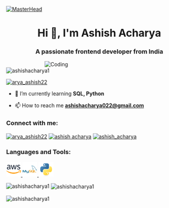[![MasterHead](https://miro.medium.com/v2/resize:fit:828/1*U3WRRwLx3zeDkHmIVGLJdw.gif)](https://github.com/AshishAcharya1)
<h1 align="center">Hi 👋, I'm Ashish Acharya</h1>
<h3 align="center">A passionate frontend developer from India</h3>
<img align="right" alt="Coding" width="400" src="https://i.pinimg.com/originals/81/17/8b/81178b47a8598f0c81c4799f2cdd4057.gif">

<p align="left"> <img src="https://komarev.com/ghpvc/?username=ashishacharya1&label=Profile%20views&color=0e75b6&style=flat" alt="ashishacharya1" /> </p>

<p align="left"> <a href="https://twitter.com/arya_ashish22" target="blank"><img src="https://img.shields.io/twitter/follow/arya_ashish22?logo=twitter&style=for-the-badge" alt="arya_ashish22" /></a> </p>

- 🌱 I’m currently learning **SQL, Python**

- 📫 How to reach me **ashishacharya022@gmail.com**

<h3 align="left">Connect with me:</h3>
<p align="left">
<a href="https://twitter.com/arya_ashish22" target="blank"><img align="center" src="https://raw.githubusercontent.com/rahuldkjain/github-profile-readme-generator/master/src/images/icons/Social/twitter.svg" alt="arya_ashish22" height="30" width="40" /></a>
<a href="https://linkedin.com/in/ashish acharya" target="blank"><img align="center" src="https://raw.githubusercontent.com/rahuldkjain/github-profile-readme-generator/master/src/images/icons/Social/linked-in-alt.svg" alt="ashish acharya" height="30" width="40" /></a>
<a href="https://discord.gg/ashish_acharya" target="blank"><img align="center" src="https://raw.githubusercontent.com/rahuldkjain/github-profile-readme-generator/master/src/images/icons/Social/discord.svg" alt="ashish_acharya" height="30" width="40" /></a>
</p>

<h3 align="left">Languages and Tools:</h3>
<p align="left"> <a href="https://aws.amazon.com" target="_blank" rel="noreferrer"> <img src="https://raw.githubusercontent.com/devicons/devicon/master/icons/amazonwebservices/amazonwebservices-original-wordmark.svg" alt="aws" width="40" height="40"/> </a> <a href="https://www.mysql.com/" target="_blank" rel="noreferrer"> <img src="https://raw.githubusercontent.com/devicons/devicon/master/icons/mysql/mysql-original-wordmark.svg" alt="mysql" width="40" height="40"/> </a> <a href="https://www.python.org" target="_blank" rel="noreferrer"> <img src="https://raw.githubusercontent.com/devicons/devicon/master/icons/python/python-original.svg" alt="python" width="40" height="40"/> </a> </p>

<p><img align="left" src="https://github-readme-stats.vercel.app/api/top-langs?username=ashishacharya1&show_icons=true&locale=en&layout=compact" alt="ashishacharya1" /></p>

<p>&nbsp;<img align="center" src="https://github-readme-stats.vercel.app/api?username=ashishacharya1&show_icons=true&locale=en" alt="ashishacharya1" /></p>

<p><img align="center" src="https://github-readme-streak-stats.herokuapp.com/?user=ashishacharya1&" alt="ashishacharya1" /></p>
